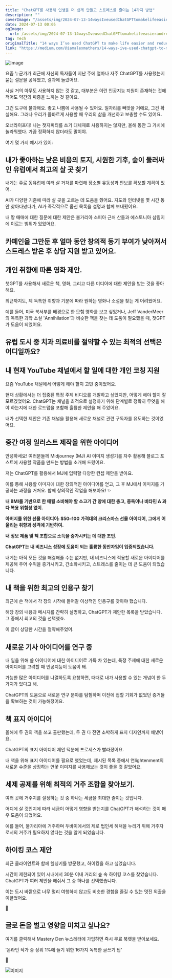 ```yaml
---
title: "ChatGPT를 사용해 인생을 더 쉽게 만들고 스트레스를 줄이는 14가지 방법"
description: ""
coverImage: "/assets/img/2024-07-13-14waysIveusedChatGPTtomakelifeeasierandreducestress_0.png"
date: 2024-07-13 00:05
ogImage: 
  url: /assets/img/2024-07-13-14waysIveusedChatGPTtomakelifeeasierandreducestress_0.png
tag: Tech
originalTitle: "14 ways I’ve used ChatGPT to make life easier and reduce stress"
link: "https://medium.com/@iamalexmathers/14-ways-ive-used-chatgpt-to-make-life-easier-and-reduce-stress-c57b9dfd1315"
---
```



![image](/assets/img/2024-07-13-14waysIveusedChatGPTtomakelifeeasierandreducestress_0.png)

요즘 누군가가 최근에 자신의 독자들이 지난 주에 얼마나 자주 ChatGPT를 사용했는지 묻는 설문을 공유했고, 결과에 놀랐어요.

사실 거의 아무도 사용하지 않는 것 같고, 대부분은 이런 인공지능 지원이 존재하는 것에 적어도 약간의 짜증을 느끼는 것 같아요.

그건 도구에 불과해요. 좋고 나쁨에 사용될 수 있어요. 일자리를 빼앗을 거에요, 그건 확실해요. 그러나 우리가 올바르게 사용할 때 우리의 삶을 개선하고 보충할 수도 있어요.

<div class="content-ad"></div>

오너라이프다! 나는 챗지피티를 쓰기 대체재로 사용하지는 않지만, 올해 동안 그 가치에 놀라워했다. 가끔 정확하지 않더라도 말이야.

여기 몇 가지 예시가 있어:

## 내가 좋아하는 낮은 비용의 토지, 시원한 기후, 숲이 둘러싸인 유럽에서 최고의 살 곳 찾기

내게는 주로 동유럽에 여러 살 거처를 마련해 장소별 유동성과 안보를 확보할 계획이 있어.

<div class="content-ad"></div>

AI가 다양한 기준에 따라 살 곳을 고르는 데 도움을 줬어요. 지도와 인터넷을 몇 시간 동안 찾아다녔다가, AI가 즉각적으로 옵션 목록을 설명과 함께 보내줬어요.

내 땅 매매에 대한 질문에 대한 제안은 불가리아 소피아 근처 산들과 에스토니아 삼림지에 이르는 범위가 있었어요.

## 카페인을 그만둔 후 얼마 동안 창의적 동기 부여가 낮아져서 스트레스 받은 후 상담 지원 받고 있어요.

## 개인 취향에 따른 영화 제안.

<div class="content-ad"></div>

챗GPT를 사용해서 새로운 책, 영화, 그리고 다른 미디어에 대한 제안을 받는 것을 좋아해요.

최근까지도, 제 독특한 취향과 기분에 따라 원하는 영화나 소설을 찾는 게 어려웠어요.

예를 들어, 미국 북서부를 배경으로 한 모험 영화를 보고 싶었거나, Jeff VanderMeer의 독특한 과학 소설 'Annihilation'과 비슷한 책을 찾는 데 도움이 필요했을 때, 챗GPT가 도움이 되었어요.

## 유럽 도시 중 치과 의료비를 절약할 수 있는 최적의 선택은 어디일까요?

<div class="content-ad"></div>

## 내 현재 YouTube 채널에서 할 일에 대한 개인 코칭 지원

요즘 YouTube 채널에서 어떻게 해야 할지 고민 중이었어요.

현재 상황에서는 더 집중된 특정 주제 비디오를 개발하고 싶었지만, 어떻게 해야 할지 잘 모르겠었어요. ChatGPT는 채널을 최적으로 설정하기 위해 단계별로 정확히 무엇을 해야 하는지에 대한 로드맵을 포함해 훌륭한 제안을 해 주었어요.

내가 선택한 제안은 기존 채널을 활용해 새로운 채널로 관련 구독자를 유도하는 것이었어요.

<div class="content-ad"></div>

## 중간 여정 일러스트 제작을 위한 아이디어

안녕하세요! 여러분들께 Midjourney (MJ) AI 이미지 생성기를 자주 활용해 블로그 포스트에 사용할 작품을 만드는 방법을 소개해 드렸어요.

저는 ChatGPT를 활용해서 MJ에 입력할 다양한 컨셉 제안을 받아요.

이를 통해 사용할 이미지에 대한 창의적인 아이디어를 얻고, 그 후 MJ에서 이미지를 가공하는 과정을 거쳐요. 함께 창의적인 작업을 해보아요! ✨

<div class="content-ad"></div>

**내 BMI를 기반으로 한 매월 소비해야 할 소고기 간 양에 대한 충고, 중독이나 비타민 A 과다 복용 위험성 없이.**

**아버지를 위한 선물 아이디어: $50–100 가격대의 크리스마스 선물 아이디어, 그에게 어울리는 취향과 성격에 기반하여.**

**내 정보 제품 및 책 조합으로 소득을 증가시키는 데 대한 조언.**

**ChatGPT는 내 비즈니스 성장에 도움이 되는 훌륭한 동반자임이 입증되었습니다.**

<div class="content-ad"></div>

내게는 아직 모든 것을 해결해줄 수는 없지만, 내 비즈니스에 적용할 새로운 아이디어를 제공해 주어 수익을 증가시키고, 간소화시키고, 스트레스를 줄이는 데 큰 도움이 되었습니다.

## 내 책을 위한 최고의 인용구 찾기

최근에 쓴 책에서 각 장의 시작에 들어갈 이상적인 인용구를 찾아야 했습니다.

해당 장의 내용과 메시지를 간략히 설명하고, ChatGPT가 제안한 목록을 받았습니다. 그 중에서 최고의 것을 선택했죠.

<div class="content-ad"></div>

이 글이 상당한 시간을 절약해주었어.

## 새로운 기사 아이디어를 연구 중

내 일을 위해 쓸 아이디어에 대한 아이디어로 가득 차 있는데, 특정 주제에 대한 새로운 아이디어를 고려할 때 인공지능이 도움이 돼.

가능한 많은 아이디어를 나열하도록 요청하면, 때때로 내가 사용할 수 있는 개념이 한 두 가지가 있다고 해.

<div class="content-ad"></div>

ChatGPT의 도움으로 새로운 연구 분야를 탐험하며 이전에 접할 기회가 없었던 증거들을 확보하는 것이 가능해졌어요.

## 책 표지 아이디어

올해에 두 권의 책을 쓰고 출판했는데, 두 권 다 전면 소박하게 표지 디자인까지 해냈어요.

ChatGPT의 표지 아이디어 제안 덕분에 프로세스가 빨라졌어요.

<div class="content-ad"></div>

내 <Art of Self Respect> 책을 위해 표지 아이디어를 필요로 했었는데, 제시된 목록 중에서 연lightenment의 새로운 수준을 상징하는 연꽃 이미지를 사용해보는 것이 좋을 것 같았어요.

## 세제 공제를 위해 최적의 거주 조합을 찾아보기.

여러 곳에 거주지를 설정하는 것 중 하나는 세금을 최대한 줄이는 것입니다. 

어디에 살 것인지에 따라 세금이 어떻게 영향을 받는지를 ChatGPT가 해석하는 것이 매우 도움이 되었어요.

<div class="content-ad"></div>

예를 들어, 불가리아에 거주하며 두바이에서의 제로 법인세 혜택을 누리기 위해 거주자로서의 거주가 필요하지 않다는 것을 알게 되었습니다.

## 하이킹 코스 제안

최근 클라이언트와 함께 헬싱키를 방문했고, 하이킹을 하고 싶었습니다.

시간이 제한되어 있어 시내에서 30분 이내 거리의 숲 속 하이킹 코스를 찾았습니다. ChatGPT가 여러 제안을 해줘서 그 중 하나를 선택했습니다.

<div class="content-ad"></div>

이는 도시 바깥으로 너무 멀리 여행하지 않고도 비슷한 경험을 즐길 수 있는 멋진 외출을 이끌었어요.

🔆

## 글로 돈을 벌고 영향을 미치고 싶나요?

여기를 클릭해서 Mastery Den 뉴스레터에 가입하면 즉시 무료 북렛을 받아보세요.

<div class="content-ad"></div>

'온라인 작가 중 상위 1%에 들기 위한 16가지 독특한 글쓰기 팁'

🐉

![이미지](/assets/img/2024-07-13-14waysIveusedChatGPTtomakelifeeasierandreducestress_1.png)